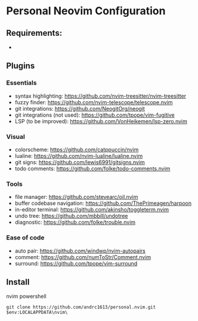 # Personal Neovim Configuration

## Requirements:
- 
## Plugins
### Essentials
- syntax highlighting: https://github.com/nvim-treesitter/nvim-treesitter
- fuzzy finder: https://github.com/nvim-telescope/telescope.nvim
- git integrations: https://github.com/NeogitOrg/neogit
- git integrations (not used): https://github.com/tpope/vim-fugitive
- LSP (to be improved): https://github.com/VonHeikemen/lsp-zero.nvim
### Visual 
- colorscheme: https://github.com/catppuccin/nvim
- lualine: https://github.com/nvim-lualine/lualine.nvim
- git signs: https://github.com/lewis6991/gitsigns.nvim
- todo comments: https://github.com/folke/todo-comments.nvim
### Tools
- file manager: https://github.com/stevearc/oil.nvim
- buffer codebase navigation: https://github.com/ThePrimeagen/harpoon
- in-editor terminal: https://github.com/akinsho/toggleterm.nvim
- undo tree: https://github.com/mbbill/undotree
- diagnostic: https://github.com/folke/trouble.nvim
### Ease of code
- auto pair: https://github.com/windwp/nvim-autopairs
- comment: https://github.com/numToStr/Comment.nvim
- surround: https://github.com/tpope/vim-surround
## Install
nvim powershell
```
git clone https://github.com/andrc1613/personal.nvim.git $env:LOCALAPPDATA\nvim\
```
